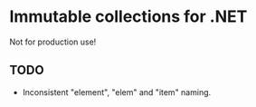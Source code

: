 # Immutable collections for .NET
Not for production use!

## TODO
- Inconsistent "element", "elem" and "item" naming. 
